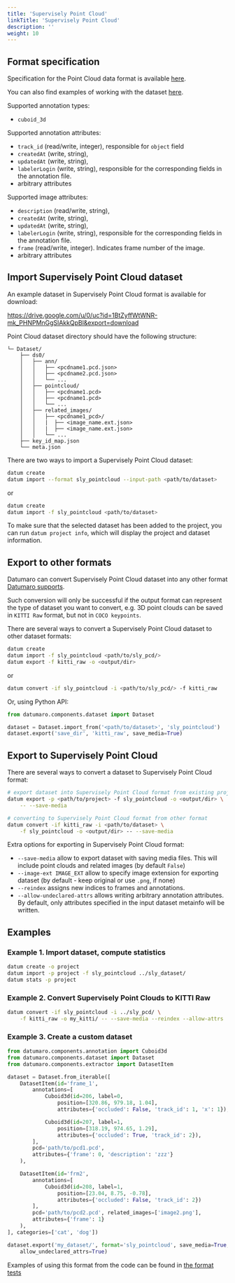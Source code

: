 ```yaml
---
title: 'Supervisely Point Cloud'
linkTitle: 'Supervisely Point Cloud'
description: ''
weight: 10
---
```


## Format specification

Specification for the Point Cloud data format is available
[here](https://docs.supervise.ly/data-organization/00_ann_format_navi).

You can also find examples of working with the dataset
[here](https://drive.google.com/file/d/1BtZyffWtWNR-mk_PHNPMnGgSlAkkQpBl/view).

Supported annotation types:
- `cuboid_3d`

Supported annotation attributes:
- `track_id` (read/write, integer), responsible for `object` field
- `createdAt` (write, string),
- `updatedAt` (write, string),
- `labelerLogin` (write, string), responsible for the corresponding fields
  in the annotation file.
- arbitrary attributes

Supported image attributes:
- `description` (read/write, string),
- `createdAt` (write, string),
- `updatedAt` (write, string),
- `labelerLogin` (write, string), responsible for the corresponding fields
  in the annotation file.
- `frame` (read/write, integer). Indicates frame number of the image.
- arbitrary attributes

## Import Supervisely Point Cloud dataset

An example dataset in Supervisely Point Cloud format is available for download:

<https://drive.google.com/u/0/uc?id=1BtZyffWtWNR-mk_PHNPMnGgSlAkkQpBl&export=download>

Point Cloud dataset directory should have the following structure:

<!--lint disable fenced-code-flag-->
```
└─ Dataset/
    ├── ds0/
    │   ├── ann/
    │   │   ├── <pcdname1.pcd.json>
    │   │   ├── <pcdname2.pcd.json>
    │   │   └── ...
    │   ├── pointcloud/
    │   │   ├── <pcdname1.pcd>
    │   │   ├── <pcdname1.pcd>
    │   │   └── ...
    │   ├── related_images/
    │   │   ├── <pcdname1_pcd>/
    │   │   |  ├── <image_name.ext.json>
    │   │   |  ├── <image_name.ext.json>
    │   │   └── ...
    ├── key_id_map.json
    └── meta.json
```

There are two ways to import a Supervisely Point Cloud dataset:

```bash
datum create
datum import --format sly_pointcloud --input-path <path/to/dataset>
```
or
``` bash
datum create
datum import -f sly_pointcloud <path/to/dataset>
```

To make sure that the selected dataset has been added to the project,
you can run `datum project info`, which will display the project and dataset
information.

## Export to other formats

Datumaro can convert Supervisely Point Cloud dataset into any other
format [Datumaro supports](/docs/user-manual/supported_formats/).

Such conversion will only be successful if the output
format can represent the type of dataset you want to convert,
e.g. 3D point clouds can be saved in `KITTI Raw` format,
but not in `COCO keypoints`.

There are several ways to convert a Supervisely Point Cloud dataset
to other dataset formats:

``` bash
datum create
datum import -f sly_pointcloud <path/to/sly_pcd/>
datum export -f kitti_raw -o <output/dir>
```
or
``` bash
datum convert -if sly_pointcloud -i <path/to/sly_pcd/> -f kitti_raw
```

Or, using Python API:

```python
from datumaro.components.dataset import Dataset

dataset = Dataset.import_from('<path/to/dataset>', 'sly_pointcloud')
dataset.export('save_dir', 'kitti_raw', save_media=True)
```

## Export to Supervisely Point Cloud

There are several ways to convert a dataset to Supervisely Point Cloud format:

``` bash
# export dataset into Supervisely Point Cloud format from existing project
datum export -p <path/to/project> -f sly_pointcloud -o <output/dir> \
    -- --save-media
```
``` bash
# converting to Supervisely Point Cloud format from other format
datum convert -if kitti_raw -i <path/to/dataset> \
    -f sly_pointcloud -o <output/dir> -- --save-media
```

Extra options for exporting in Supervisely Point Cloud format:
- `--save-media` allow to export dataset with saving media files. This will
  include point clouds and related images (by default `False`)
- `--image-ext IMAGE_EXT` allow to specify image extension
  for exporting dataset (by default - keep original or use `.png`, if none)
- `--reindex` assigns new indices to frames and annotations.
- `--allow-undeclared-attrs` allows writing arbitrary annotation attributes.
  By default, only attributes specified in the input dataset metainfo
  will be written.

## Examples

### Example 1. Import dataset, compute statistics

```bash
datum create -o project
datum import -p project -f sly_pointcloud ../sly_dataset/
datum stats -p project
```

### Example 2. Convert Supervisely Point Clouds to KITTI Raw

``` bash
datum convert -if sly_pointcloud -i ../sly_pcd/ \
    -f kitti_raw -o my_kitti/ -- --save-media --reindex --allow-attrs
```

### Example 3. Create a custom dataset

``` python
from datumaro.components.annotation import Cuboid3d
from datumaro.components.dataset import Dataset
from datumaro.components.extractor import DatasetItem

dataset = Dataset.from_iterable([
    DatasetItem(id='frame_1',
        annotations=[
            Cuboid3d(id=206, label=0,
                position=[320.86, 979.18, 1.04],
                attributes={'occluded': False, 'track_id': 1, 'x': 1}),

            Cuboid3d(id=207, label=1,
                position=[318.19, 974.65, 1.29],
                attributes={'occluded': True, 'track_id': 2}),
        ],
        pcd='path/to/pcd1.pcd',
        attributes={'frame': 0, 'description': 'zzz'}
    ),

    DatasetItem(id='frm2',
        annotations=[
            Cuboid3d(id=208, label=1,
                position=[23.04, 8.75, -0.78],
                attributes={'occluded': False, 'track_id': 2})
        ],
        pcd='path/to/pcd2.pcd', related_images=['image2.png'],
        attributes={'frame': 1}
    ),
], categories=['cat', 'dog'])

dataset.export('my_dataset/', format='sly_pointcloud', save_media=True,
    allow_undeclared_attrs=True)
```

Examples of using this format from the code can be found in
[the format tests](https://github.com/openvinotoolkit/datumaro/tree/develop/tests/test_sly_pointcloud_format.py)
